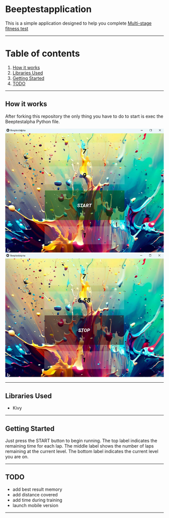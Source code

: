 # Beeptestapplication

This is a simple application designed to help you complete [Multi-stage fitness test](https://en.wikipedia.org/wiki/Multi-stage_fitness_test)

---
# Table of contents
1. [How it works](#how-it-works)
2. [Libraries Used](#libraries-used)
3. [Getting Started](#getting-started)
4. [TODO](#todo)
---
## How it works
After forking this repository the only thing you have to do to start is exec the Beeptestalpha Python file.

![START](1.png)
![STOP](2.png)

---

## Libraries Used
- Kivy

---
## Getting Started
Just press the START button to begin running.
The top label indicates the remaining time for each lap.
The middle label shows the number of laps remaining at the current level.
The bottom label indicates the current level you are on.

---
## TODO
* add best result memory
* add distance covered
* add time during training
* launch mobile version

---
